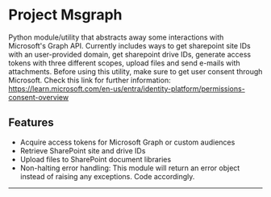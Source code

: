 # Project Msgraph

Python module/utility that abstracts away some interactions with Microsoft's Graph API.
Currently includes ways to get sharepoint site IDs with an user-provided domain, get sharepoint drive IDs, generate access tokens with three different scopes,
upload files and send e-mails with attachments.
Before using this utility, make sure to get user consent through Microsoft. Check this link for further information: https://learn.microsoft.com/en-us/entra/identity-platform/permissions-consent-overview

## Features

- Acquire access tokens for Microsoft Graph or custom audiences
- Retrieve SharePoint site and drive IDs
- Upload files to SharePoint document libraries
- Non-halting error handling: This module will return an error object instead of raising any exceptions. Code accordingly.

---
